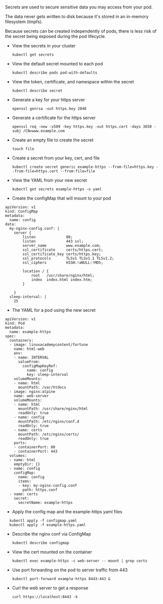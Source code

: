 Secrets are used to secure sensitive data you may access from your pod. 

The data never gets written to disk because it's stored in an in-memory filesystem (tmpfs). 

Because secrets can be created independently of pods, there is less risk of the secret being exposed during the pod lifecycle.

* View the secrets in your cluster

  `kubectl get secrets`

* View the default secret mounted to each pod

  `kubectl describe pods pod-with-defaults`

* View the token, certificate, and namespace within the secret

  `kubectl describe secret`

* Generate a key for your https server

  `openssl genrsa -out https.key 2048`

* Generate a certificate for the https server

  `openssl req -new -x509 -key https.key -out https.cert -days 3650 -subj /CN=www.example.com`

* Create an empty file to create the secret

  `touch file`

* Create a secret from your key, cert, and file

  `kubectl create secret generic example-https --from-file=https.key --from-file=https.cert --from-file=file`

* View the YAML from your new secret

  `kubectl get secrets example-https -o yaml`

* Create the configMap that will mount to your pod
  
```
apiVersion: v1
kind: ConfigMap
metadata:
  name: config
data:
  my-nginx-config.conf: |
    server {
        listen              80;
        listen              443 ssl;
        server_name         www.example.com;
        ssl_certificate     certs/https.cert;
        ssl_certificate_key certs/https.key;
        ssl_protocols       TLSv1 TLSv1.1 TLSv1.2;
        ssl_ciphers         HIGH:!aNULL:!MD5;

        location / {
            root   /usr/share/nginx/html;
            index  index.html index.htm;
        }

    }
  sleep-interval: |
    25
```

* The YAML for a pod using the new secret
  
```
apiVersion: v1
kind: Pod
metadata:
  name: example-https
spec:
  containers:
  - image: linuxacademycontent/fortune
    name: html-web
    env:
    - name: INTERVAL
      valueFrom:
        configMapKeyRef:
          name: config
          key: sleep-interval
    volumeMounts:
    - name: html
      mountPath: /var/htdocs
  - image: nginx:alpine
    name: web-server
    volumeMounts:
    - name: html
      mountPath: /usr/share/nginx/html
      readOnly: true
    - name: config
      mountPath: /etc/nginx/conf.d
      readOnly: true
    - name: certs
      mountPath: /etc/nginx/certs/
      readOnly: true
    ports:
    - containerPort: 80
    - containerPort: 443
  volumes:
  - name: html
    emptyDir: {}
  - name: config
    configMap:
      name: config
      items:
      - key: my-nginx-config.conf
        path: https.conf
  - name: certs
    secret:
      secretName: example-https
```

* Apply the config map and the example-https yaml files

```
  kubectl apply -f configmap.yaml
  kubectl apply -f example-https.yaml
```

* Describe the nginx conf via ConfigMap

  `kubectl describe configmap`

* View the cert mounted on the container

  `kubectl exec example-https -c web-server -- mount | grep certs`

* Use port forwarding on the pod to server traffic from 443

  `kubectl port-forward example-https 8443:443 &`

* Curl the web server to get a response

  `curl https://localhost:8443 -k`